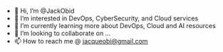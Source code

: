 - 👋 Hi, I’m @JackObid
- 👀 I’m interested in DevOps, CyberSecurity, and Cloud services
- 🌱 I’m currently learning more about DevOps, Cloud and AI resources 
- 💞️ I’m looking to collaborate on ...
- 📫 How to reach me @ jacqueobi@gmail.com

<!---
JackObid/JackObid is a ✨ special ✨ repository because its `README.md` (this file) appears on your GitHub profile.
You can click the Preview link to take a look at your changes.
--->
